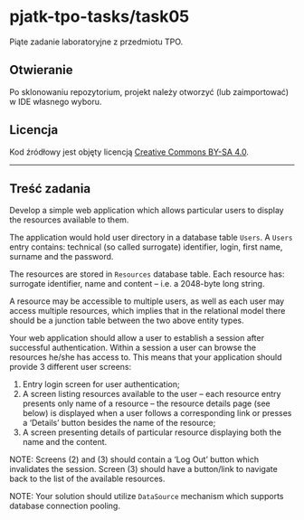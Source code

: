 # pjatk-tpo-tasks/task05

Piąte zadanie laboratoryjne z przedmiotu TPO.

## Otwieranie

Po sklonowaniu repozytorium, projekt należy otworzyć (lub zaimportować) w IDE własnego wyboru.

## Licencja

Kod źródłowy jest objęty licencją [Creative Commons BY-SA 4.0](../LICENSE.txt).

---

## Treść zadania

Develop a simple web application which allows particular users to display the resources available to them.

The application would hold user directory in a database table `Users`. A `Users` entry contains: technical (so called surrogate) identifier, login, first name, surname and the password.

The resources are stored in `Resources` database table. Each resource has: surrogate identifier, name and content – i.e. a 2048-byte long string.

A resource may be accessible to multiple users, as well as each user may access multiple resources, which implies that in the relational model there should be a junction table between the two above entity types.

Your web application should allow a user to establish a session after successful authentication. Within a session a user can browse the resources he/she has access to. This means that your application should provide 3 different user screens:

1. Entry login screen for user authentication;
2. A screen listing resources available to the user – each resource entry presents only name of a resource – the resource details page (see below) is displayed when a user follows a corresponding link or presses a ‘Details’ button besides the name of the resource;
3. A screen presenting details of particular resource displaying both the name and the content.

NOTE: Screens (2) and (3) should contain a ‘Log Out’ button which invalidates the session. Screen (3) should have a button/link to navigate back to the list of the available resources.

NOTE: Your solution should utilize `DataSource` mechanism which supports database connection pooling.

